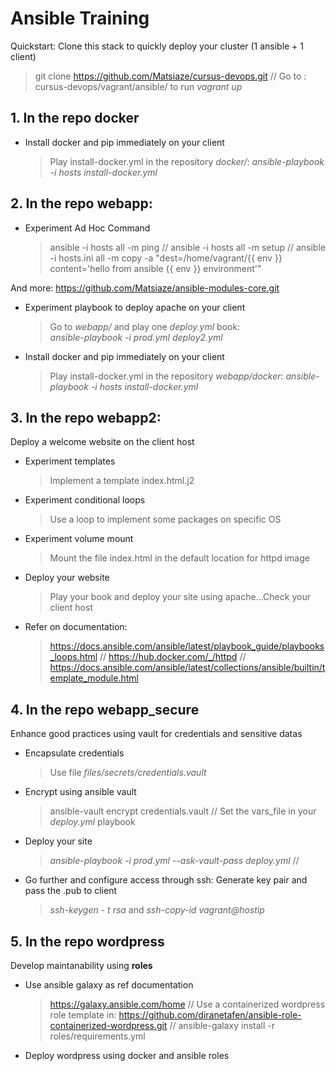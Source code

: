 # Ansible Training
Quickstart: Clone this stack to quickly deploy your cluster (1 ansible + 1 client) 
  > git clone https://github.com/Matsiaze/cursus-devops.git
  >  // Go to : cursus-devops/vagrant/ansible/ to run *vagrant up*

## 1. In the repo **docker** 
- Install docker and pip immediately on your client
  > Play install-docker.yml in the repository *docker/*:
  > *ansible-playbook -i hosts install-docker.yml* 

## 2. In the repo **webapp**:
- Experiment Ad Hoc Command
  > ansible -i hosts all -m ping
  > // ansible -i hosts all -m setup
  > // ansible -i hosts.ini all -m copy -a "dest=/home/vagrant/{{ env }} content='hello from ansible {{ env }} environment'"

And more: https://github.com/Matsiaze/ansible-modules-core.git

- Experiment playbook to deploy apache on your client
  > Go to *webapp/* and play one *deploy.yml* book:  
  > *ansible-playbook -i prod.yml deploy2.yml*

- Install docker and pip immediately on your client
  > Play install-docker.yml in the repository *webapp/docker*: 
  > *ansible-playbook -i hosts install-docker.yml*

## 3. In the repo **webapp2**:

Deploy a welcome website on the client host
- Experiment templates
  > Implement a template index.html.j2
- Experiment conditional loops
  > Use a loop to implement some packages on specific OS
- Experiment volume mount
  > Mount the file index.html in the default location for httpd image
- Deploy your website
  > Play your book and deploy your site using apache...Check your client host
- Refer on documentation:
  > https://docs.ansible.com/ansible/latest/playbook_guide/playbooks_loops.html // https://hub.docker.com/_/httpd // https://docs.ansible.com/ansible/latest/collections/ansible/builtin/template_module.html

## 4. In the repo **webapp_secure**

Enhance good practices using vault for credentials and sensitive datas

- Encapsulate credentials
  > Use file *files/secrets/credentials.vault*
- Encrypt using ansible vault
  > ansible-vault encrypt credentials.vault //
  > Set the vars_file in your *deploy.yml* playbook
- Deploy your site
  >  *ansible-playbook -i prod.yml --ask-vault-pass deploy.yml* //
- Go further and configure access through ssh: Generate key pair and pass the .pub to client
  > *ssh-keygen - t rsa*  and *ssh-copy-id vagrant@hostip*

## 5. In the repo **wordpress**

Develop maintanability using **roles**
- Use ansible galaxy as ref documentation
  > https://galaxy.ansible.com/home //
  > Use a containerized wordpress role template in: https://github.com/diranetafen/ansible-role-containerized-wordpress.git // ansible-galaxy install -r roles/requirements.yml
- Deploy wordpress using docker and ansible roles
